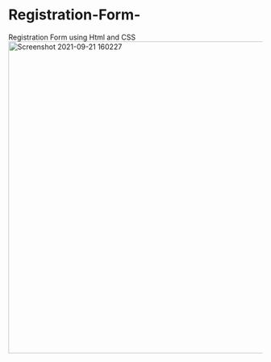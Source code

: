 # Registration-Form-
Registration Form using Html and CSS
<img width="619" alt="Screenshot 2021-09-21 160227" src="https://user-images.githubusercontent.com/91125995/134156052-79fb802a-28d2-4686-a76d-68d98412275f.png">
